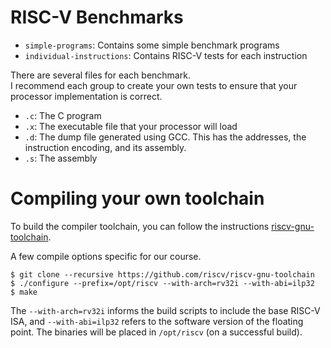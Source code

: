 # RISC-V Benchmarks


* `simple-programs`: Contains some simple benchmark programs
* `individual-instructions`: Contains RISC-V tests for each instruction

There are several files for each benchmark.  
I recommend each group to create your own tests to ensure that your processor implementation is correct.
* `.c`: The C program
* `.x`: The executable file that your processor will load
* `.d`: The dump file generated using GCC.  This has the addresses, the instruction encoding, and its assembly.
* `.s`: The assembly 

# Compiling your own toolchain

To build the compiler toolchain, you can follow the instructions [riscv-gnu-toolchain](https://riscv.org/software-tools/risc-v-gnu-compiler-toolchain/).

A few compile options specific for our course.
```
$ git clone --recursive https://github.com/riscv/riscv-gnu-toolchain
$ ./configure --prefix=/opt/riscv --with-arch=rv32i --with-abi=ilp32
$ make
```
The `--with-arch=rv32i` informs the build scripts to include the base RISC-V ISA, and `--with-abi=ilp32` refers to the software version of the floating point. 
The binaries will be placed in `/opt/riscv` (on a successful build).

